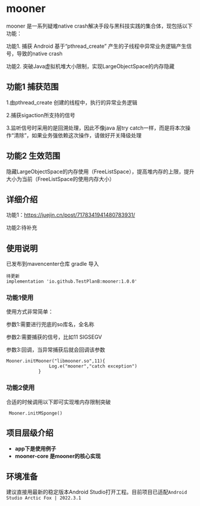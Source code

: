 # mooner
mooner 是一系列疑难native crash解决手段与黑科技实践的集合体，现包括以下功能：

功能1. 捕获 Android 基于“pthread_create” 产生的子线程中异常业务逻辑产生信号，导致的native crash

功能2. 突破Java虚拟机堆大小限制，实现LargeObjectSpace的内存隐藏
## 功能1 捕获范围
1.由pthread_create 创建的线程中，执行的异常业务逻辑

2.捕获sigaction所支持的信号

3.监听信号时采用的是回溯处理，因此不像java 层try catch一样，而是将本次操作“清除”，如果业务强依赖这次操作，请做好开关降级处理

## 功能2 生效范围
隐藏LargeObjectSpace的内存使用（FreeListSpace），提高堆内存的上限，提升大小为当前（FreeListSpace的使用内存大小）

## 详细介绍
功能1：https://juejin.cn/post/7178341941480783931/

功能2:待补充

## 使用说明
已发布到mavencenter仓库
gradle 导入
```
待更新 
implementation 'io.github.TestPlanB:mooner:1.0.0'
```
### 功能1使用

使用方式非常简单：

参数1:需要进行兜底的so库名，全名称 

参数2:需要捕获的信号，比如11 SIGSEGV 

参数3:回调，当异常捕获后就会回调该参数


```
Mooner.initMooner("libmooner.so",11){
                Log.e("mooner","catch exception")
            }

```

### 功能2使用


合适的时候调用以下即可实现堆内存限制突破

```
 Mooner.initMSponge()

```





## 项目层级介绍
* **app下是使用例子**
* **mooner-core 是mooner的核心实现**

## 环境准备
建议直接用最新的稳定版本Android Studio打开工程。目前项目已适配`Android Studio Arctic Fox | 2022.3.1`
### 
